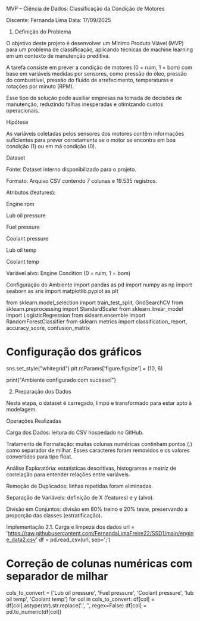 MVP – Ciência de Dados: Classificação da Condição de Motores

Discente: Fernanda Lima
Data: 17/09/2025

1. Definição do Problema

O objetivo deste projeto é desenvolver um Mínimo Produto Viável (MVP) para um problema de classificação, aplicando técnicas de machine learning em um contexto de manutenção preditiva.

A tarefa consiste em prever a condição de motores (0 = ruim, 1 = bom) com base em variáveis medidas por sensores, como pressão do óleo, pressão do combustível, pressão do fluido de arrefecimento, temperaturas e rotações por minuto (RPM).

Esse tipo de solução pode auxiliar empresas na tomada de decisões de manutenção, reduzindo falhas inesperadas e otimizando custos operacionais.

Hipótese

As variáveis coletadas pelos sensores dos motores contêm informações suficientes para prever corretamente se o motor se encontra em boa condição (1) ou em má condição (0).

Dataset

Fonte: Dataset interno disponibilizado para o projeto.

Formato: Arquivo CSV contendo 7 colunas e 19.535 registros.

Atributos (features):

Engine rpm

Lub oil pressure

Fuel pressure

Coolant pressure

Lub oil temp

Coolant temp

Variável alvo: Engine Condition (0 = ruim, 1 = bom)

Configuração do Ambiente
import pandas as pd
import numpy as np
import seaborn as sns
import matplotlib.pyplot as plt

from sklearn.model_selection import train_test_split, GridSearchCV
from sklearn.preprocessing import StandardScaler
from sklearn.linear_model import LogisticRegression
from sklearn.ensemble import RandomForestClassifier
from sklearn.metrics import classification_report, accuracy_score, confusion_matrix

# Configuração dos gráficos
sns.set_style("whitegrid")
plt.rcParams['figure.figsize'] = (10, 6)

print("Ambiente configurado com sucesso!")

2. Preparação dos Dados

Nesta etapa, o dataset é carregado, limpo e transformado para estar apto à modelagem.

Operações Realizadas

Carga dos Dados: leitura do CSV hospedado no GitHub.

Tratamento de Formatação: muitas colunas numéricas continham pontos (.) como separador de milhar. Esses caracteres foram removidos e os valores convertidos para tipo float.

Análise Exploratória: estatísticas descritivas, histogramas e matriz de correlação para entender relações entre variáveis.

Remoção de Duplicados: linhas repetidas foram eliminadas.

Separação de Variáveis: definição de X (features) e y (alvo).

Divisão em Conjuntos: divisão em 80% treino e 20% teste, preservando a proporção das classes (estratificação).

Implementação
2.1. Carga e limpeza dos dados
url = 'https://raw.githubusercontent.com/FernandaLimaFreire22/SSD1/main/engine_data2.csv'
df = pd.read_csv(url, sep=';')

# Correção de colunas numéricas com separador de milhar
cols_to_convert = ['Lub oil pressure', 'Fuel pressure', 'Coolant pressure', 
                   'lub oil temp', 'Coolant temp']
for col in cols_to_convert:
    df[col] = df[col].astype(str).str.replace('.', '', regex=False)
    df[col] = pd.to_numeric(df[col])
